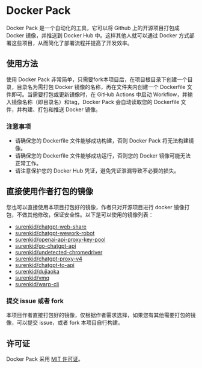 # Docker Pack

Docker Pack 是一个自动化的工具，它可以将 Github 上的开源项目打包成 Docker 镜像，并推送到 Docker Hub 中。这样其他人就可以通过 Docker 方式部署这些项目，从而简化了部署流程并提高了开发效率。

## 使用方法

使用 Docker Pack 非常简单，只需要fork本项目后，在项目根目录下创建一个目录，目录名为需打包 Docker 镜像的名称，再在文件夹内创建一个 Dockerfile 文件即可。当需要打包或更新镜像时，在 GitHub Actions 中启动 Workflow，并输入镜像名称（即目录名）和tag，Docker Pack 会自动读取您的 Dockerfile 文件，并构建、打包和推送 Docker 镜像。

### 注意事项

- 请确保您的 Dockerfile 文件能够成功构建，否则 Docker Pack 将无法构建镜像。
- 请确保您的 Dockerfile 文件能够成功运行，否则您的 Docker 镜像可能无法正常工作。
- 请注意保护您的 Docker Hub 凭证，避免凭证泄漏导致不必要的损失。

## 直接使用作者打包的镜像

您也可以直接使用本项目打包好的镜像，作者只对开源项目进行 docker 镜像打包，不做其他修改，保证安全性。以下是可以使用的镜像列表：

- [surenkid/chatgpt-web-share](https://hub.docker.com/r/surenkid/chatgpt-web-share/tags)
- [surenkid/chatgpt-wework-robot](https://hub.docker.com/r/surenkid/chatgpt-wework-robot/tags)
- [surenkid/openai-api-proxy-key-pool](https://hub.docker.com/r/surenkid/openai-api-proxy-key-pool/tags)
- [surenkid/go-chatgpt-api](https://hub.docker.com/r/surenkid/go-chatgpt-api/tags)
- [surenkid/undetected-chromedriver](https://hub.docker.com/r/surenkid/undetected-chromedriver/tags)
- [surenkid/chatgpt-proxy-v4](https://hub.docker.com/r/surenkid/chatgpt-proxy-v4/tags)
- [surenkid/chatgpt-to-api](https://hub.docker.com/r/surenkid/chatgpt-to-api/tags)
- [surenkid/dujiaoka](https://hub.docker.com/r/surenkid/dujiaoka/tags)
- [surenkid/vmq](https://hub.docker.com/r/surenkid/vmq/tags)
- [surenkid/warp-cli](https://hub.docker.com/r/surenkid/warp-cli/tags)

### 提交 issue 或者 fork

本项目作者直接打包好的镜像，仅根据作者需求选择，如果您有其他需要打包的镜像，可以提交 issue，或者 fork 本项目自行构建。

## 许可证

Docker Pack 采用 [MIT 许可证](LICENSE)。
